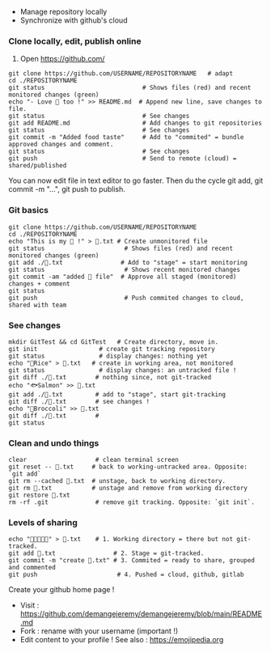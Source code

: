 * Manage repository locally
* Synchronize with github's cloud

### Clone locally, edit, publish online

1. Open https://github.com/
```
git clone https://github.com/USERNAME/REPOSITORYNAME   # adapt
cd ./REPOSITORYNAME
git status                           # Shows files (red) and recent monitored changes (green)
echo "- Love 🍣 too !" >> README.md  # Append new line, save changes to file.
git status                           # See changes
git add README.md                    # Add changes to git repositories
git status                           # See changes
git commit -m "Added food taste"     # Add to "commited" = bundle approved changes and comment.
git status                           # See changes
git push                             # Send to remote (cloud) = shared/published
```
You can now edit file in text editor to go faster. Then du the cycle git add, git commit -m "...", git push to publish.

### Git basics
```
git clone https://github.com/USERNAME/REPOSITORYNAME
cd ./REPOSITORYNAME
echo "This is my 🍣 !" > 🍣.txt # Create unmonitored file
git status                      # Shows files (red) and recent monitored changes (green)
git add ./🍣.txt                # Add to "stage" = start monitoring
git status                      # Shows recent monitored changes
git commit -am "added 🍣 file"  # Approve all staged (monitored) changes + comment
git status
git push                        # Push commited changes to cloud, shared with team
```

### See changes
``` 
mkdir GitTest && cd GitTest   # Create directory, move in.
git init                 # create git tracking repository
git status               # display changes: nothing yet
echo "🍙Rice" > 🍣.txt   # create in working area, not monitored
git status               # display changes: an untracked file !
git diff ./🍣.txt        # nothing since, not git-tracked
echo "🐟Salmon" >> 🍣.txt
git add ./🍣.txt         # add to "stage", start git-tracking
git diff ./🍣.txt        # see changes !
echo "🥦Broccoli" >> 🍣.txt
git diff ./🍣.txt        #
git status
```
### Clean and undo things
```
clear                   # clean terminal screen
git reset -- 🍣.txt     # back to working-untracked area. Opposite: `git add` 
git rm --cached 🍣.txt  # unstage, back to working directory.
git rm 🍣.txt           # unstage and remove from working directory
git restore 🍣.txt
rm -rf .git             # remove git tracking. Opposite: `git init`.
```

### Levels of sharing
```
echo "🥖🥩🥬🍅🥒" > 🍔.txt    # 1. Working directory = there but not git-tracked.
git add 🍔.txt                # 2. Stage = git-tracked.
git commit -m "create 🍔.txt" # 3. Commited = ready to share, grouped and commented
git push                      # 4. Pushed = cloud, github, gitlab
```

Create your github home page !

- Visit : https://github.com/demangejeremy/demangejeremy/blob/main/README.md
- Fork : rename with your username (important !)
- Edit content to your profile ! See also : https://emojipedia.org
